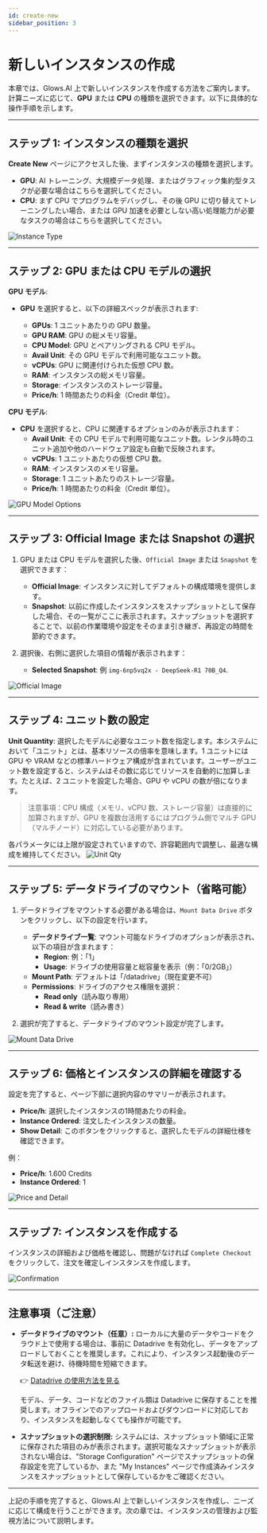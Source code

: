 ```yaml
---
id: create-new
sidebar_position: 3
---
```


# 新しいインスタンスの作成

本章では、Glows.AI 上で新しいインスタンスを作成する方法をご案内します。
 計算ニーズに応じて、**GPU** または **CPU** の種類を選択できます。以下に具体的な操作手順を示します。

---

## **ステップ 1: インスタンスの種類を選択**

**Create New** ページにアクセスした後、まずインスタンスの種類を選択します。

- **GPU**: AI トレーニング、大規模データ処理、またはグラフィック集約型タスクが必要な場合はこちらを選択してください。
- **CPU**: まず CPU でプログラムをデバッグし、その後 GPU に切り替えてトレーニングしたい場合、または GPU 加速を必要としない高い処理能力が必要なタスクの場合はこちらを選択してください。

![Instance Type](../../../../../docs/docs-images/p03/01.Instance%20type.jpg)

---

## **ステップ 2: GPU または CPU モデルの選択**

**GPU モデル**:

- **GPU** を選択すると、以下の詳細スペックが表示されます:

  - **GPUs**: 1 ユニットあたりの GPU 数量。
  - **GPU RAM**: GPU の総メモリ容量。
  - **CPU Model**: GPU とペアリングされる CPU モデル。
  - **Avail Unit**: その GPU モデルで利用可能なユニット数。
  - **vCPUs**: GPU に関連付けられた仮想 CPU 数。
  - **RAM**: インスタンスの総メモリ容量。
  - **Storage**: インスタンスのストレージ容量。
  - **Price/h**: 1 時間あたりの料金（Credit 単位）。

**CPU モデル**:

- **CPU** を選択すると、CPU に関連するオプションのみが表示されます：
  - **Avail Unit**: その CPU モデルで利用可能なユニット数。レンタル時のユニット追加や他のハードウェア設定も自動で反映されます。
  - **vCPUs**: 1 ユニットあたりの仮想 CPU 数。
  - **RAM**: インスタンスのメモリ容量。
  - **Storage**: 1 ユニットあたりのストレージ容量。
  - **Price/h**: 1 時間あたりの料金（Credit 単位）。

![GPU Model Options](../../../../../docs/docs-images/p03/02.GPU%20options.jpg)

---

## **ステップ 3: Official Image または Snapshot の選択**

1. GPU または CPU モデルを選択した後、`Official Image` または `Snapshot` を選択できます：

   - **Official Image**: インスタンスに対してデフォルトの構成環境を提供します。
   - **Snapshot**: 以前に作成したインスタンスをスナップショットとして保存した場合、その一覧がここに表示されます。スナップショットを選択することで、以前の作業環境や設定をそのまま引き継ぎ、再設定の時間を節約できます。

2. 選択後、右側に選択した項目の情報が表示されます：
   - **Selected Snapshot**: 例 `img-6np5vq2x - DeepSeek-R1 70B_Q4`.

![Official Image](../../../../../docs/docs-images/p03/03.Selected%20Image.jpg)

---

## **ステップ 4: ユニット数の設定**

**Unit Quantity**: 選択したモデルに必要なユニット数を指定します。本システムにおいて「ユニット」とは、基本リソースの倍率を意味します。1 ユニットには GPU や VRAM などの標準ハードウェア構成が含まれています。ユーザーがユニット数を設定すると、システムはその数に応じてリソースを自動的に加算します。たとえば、2 ユニットを設定した場合、GPU や vCPU の数が倍になります。

> 注意事項：CPU 構成（メモリ、vCPU 数、ストレージ容量）は直接的に加算されますが、GPU を複数台活用するにはプログラム側でマルチ GPU（マルチノード）に対応している必要があります。

各パラメータには上限が設定されていますので、許容範囲内で調整し、最適な構成を維持してください。
![Unit Qty](../../../../../docs/docs-images/p03/04.Unit%20Qty.jpg)

---

## **ステップ 5: データドライブのマウント（省略可能）**

1. データドライブをマウントする必要がある場合は、`Mount Data Drive` ボタンをクリックし、以下の設定を行います。

   - **データドライブ一覧**: マウント可能なドライブのオプションが表示され、以下の項目が含まれます：
     - **Region**: 例：「1」
     - **Usage**: ドライブの使用容量と総容量を表示（例：「0/2GB」）
   - **Mount Path**: デフォルトは「/datadrive」（現在変更不可）
   - **Permissions**: ドライブのアクセス権限を選択：
     - **Read only**（読み取り専用）
     - **Read & write**（読み書き）

2. 選択が完了すると、データドライブのマウント設定が完了します。

![Mount Data Drive](../../../../../docs/docs-images/p03/05.Mount%20Data%20Drive.jpg)

---

## **ステップ 6: 価格とインスタンスの詳細を確認する**

設定を完了すると、ページ下部に選択内容のサマリーが表示されます。

- **Price/h**: 選択したインスタンスの1時間あたりの料金。
- **Instance Ordered**: 注文したインスタンスの数量。
- **Show Detail**: このボタンをクリックすると、選択したモデルの詳細仕様を確認できます。

例：

- **Price/h**: 1.600 Credits
- **Instance Ordered**: 1

![Price and Detail](../../../../../docs/docs-images/p03/06.Price%20and%20Detail.jpg)

---

## **ステップ 7: インスタンスを作成する**

インスタンスの詳細および価格を確認し、問題がなければ `Complete Checkout` をクリックして、注文を確定しインスタンスを作成します。

![Confirmation](../../../../../docs/docs-images/p03/07.Confirmation.jpg)

---

## **注意事項（ご注意）**

- **データドライブのマウント（任意）:**
  ローカルに大量のデータやコードをクラウド上で使用する場合は、事前に Datadrive を有効化し、データをアップロードしておくことを推奨します。これにより、インスタンス起動後のデータ転送を避け、待機時間を短縮できます。

  👉 [Datadrive の使用方法を見る](https://docs.glows.ai/zh-TW/docs/datadrive)

  モデル、データ、コードなどのファイル類は Datadrive に保存することを推奨します。オフラインでのアップロードおよびダウンロードに対応しており、インスタンスを起動しなくても操作が可能です。

- **スナップショットの選択制限:**
  システムには、スナップショット領域に正常に保存された項目のみが表示されます。選択可能なスナップショットが表示されない場合は、"Storage Configuration" ページでスナップショットの保存設定を完了しているか、また "My Instances" ページで作成済みインスタンスをスナップショットとして保存しているかをご確認ください。

---

上記の手順を完了すると、Glows.AI 上で新しいインスタンスを作成し、ニーズに応じて構成を行うことができます。次の章では、インスタンスの管理および監視方法について説明します。

